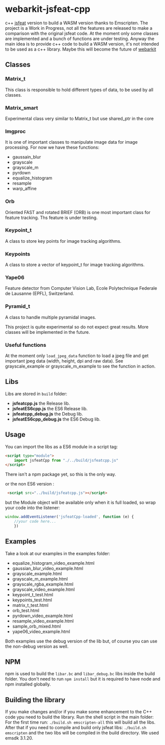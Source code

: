 # webarkit-jsfeat-cpp
c++ [jsfeat](https://github.com/inspirit/jsfeat) version to build a WASM version thanks to Emscripten.
The project is a Work in Progress, not all the features are released to make a comparison with the original jsfeat code. 
At the moment only some classes are implemented and a bunch of functions are under testing. Anyway the main idea is to provide c++ code to build a WASM version, it's not intended to be used as a c++ library.
Maybe this will become the future of [webarkit](https://github.com/webarkit)
## Classes
### **Matrix_t**
This class is responsible to hold different types of data, to be used by all classes.

### **Matrix_smart**
Experimental class very similar to Matrix_t but use shared_ptr in the core

### **Imgproc**
It is one of important classes to manipulate image data for image processing. For now we have these functions:
- gaussain_blur
- grayscale
- grayscale_m
- pyrdown
- equalize_histogram
- resample
- warp_affine

### **Orb**
Oriented FAST and rotated BRIEF (ORB) is one most important class for feature tracking. Ths feature is under testing.

### **Keypoint_t**
A class to store key points for image tracking algorithms.

### **Keypoints**
A class to store a vector of keypoint_t for image tracking algorithms.

### **Yape06**
Feature detector from Computer Vision Lab, Ecole Polytechnique Federale de Lausanne (EPFL), Switzerland.

### **Pyramid_t**
A class to handle multiple pyramidal images.

This project is quite experimental so do not expect great results. More classes will be implemented in the future.

### Useful functions

At the moment only `load_jpeg_data` function to load a jpeg file and get important jpeg data (width, height, dpi and raw data).
See grayscale_example or grayscale_m_example to see the function in action.

## Libs
Libs are stored in `build` folder: 
- **jsfeatcpp.js** the Release lib.
- **jsfeatES6cpp.js** the ES6 Release lib.
- **jsfeatcpp_debug.js** the Debug lib.
- **jsfeatES6cpp_debug.js** the ES6 Debug lib.
## Usage
You can import the libs as a ES6 module in a script tag:

```html
<script type="module">
    import jsfeatCpp from "./../build/jsfeatcpp.js"
</script>
```

There isn't a npm package yet, so this is the only way.

or the non ES6 version :

```html
 <script src="../build/jsfeatcpp.js"></script>
```

but the Module object will be available only when it is full loaded, so wrap your code into the listener:

```js
window.addEventListener('jsfeatCpp-loaded', function (e) {
    //your code here...
    })
```

## Examples
Take a look at our examples in the examples folder:

- equalize_histogram_video_example.html
- gaussian_blur_video_example.html
- grayscale_example.html
- grayscale_m_example.html
- grayscale_rgba_example.html
- grayscale_video_example.html
- keypoint_t_test.html
- keypoints_test.html
- matrix_t_test.html
- orb_test.html
- pyrdown_video_example.html
- resample_video_example.html
- sample_orb_mixed.html
- yape06_video_example.html

Both examples use the debug version of the lib but, of course you can use the non-debug version as well.

## NPM
npm is used to build the `libar.bc` and `libar_debug.bc` libs inside the build folder. You don't need to run `npm install` but it is required to have node and npm installed globally.

## Building the library
If you make changes and/or if you make some enhancement to the C++ code ypu need to build the library. Run the shell script in the main folder:
For the first time run:
`./build.sh emscripten-all`
this will build all the libs. After that if you need to compile and build only jsfeat libs:
`./build.sh emscripten`
and the two libs will be compiled in the build directory.
We used emsdk 3.1.20.